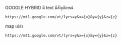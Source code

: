 GOOGLE HYBRID
มี text มีสัญลักษณ์
```
https://mt1.google.com/vt/lyrs=y&x={x}&y={y}&z={z}
```
map เปล่า
```
https://mt1.google.com/vt/lyrs=y&x={x}&y={y}&z={z}
```
